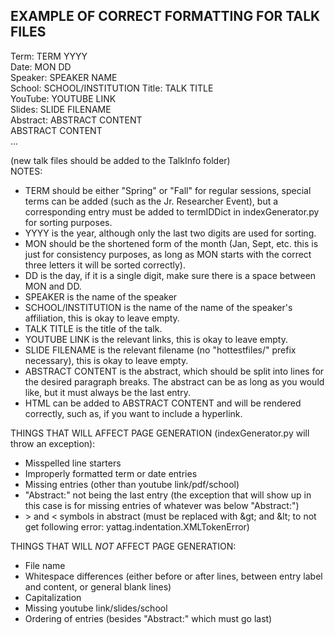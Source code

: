<h2>EXAMPLE OF CORRECT FORMATTING FOR TALK FILES</h2>

Term: TERM YYYY<br>
Date: MON DD<br>
Speaker: SPEAKER NAME<br>
School: SCHOOL/INSTITUTION
Title: TALK TITLE<br>
YouTube: YOUTUBE LINK<br>
Slides: SLIDE FILENAME<br>
Abstract: ABSTRACT CONTENT<br>
ABSTRACT CONTENT<br>
...<br>


(new talk files should be added to the TalkInfo folder)<br>
NOTES:
<ul>
  <li>TERM should be either "Spring" or "Fall" for regular sessions, special terms can be added (such as the Jr. Researcher Event), but a corresponding entry must be added to termIDDict in indexGenerator.py for sorting purposes.</li>
  <li>YYYY is the year, although only the last two digits are used for sorting.</li>
  <li>MON should be the shortened form of the month (Jan, Sept, etc. this is just for consistency purposes, as long as MON starts with the correct three letters it will be sorted correctly).</li>
  <li>DD is the day, if it is a single digit, make sure there is a space between MON and DD.</li>
  <li>SPEAKER is the name of the speaker</li>
  <li>SCHOOL/INSTITUTION is the name of the name of the speaker's affiliation, this is okay to leave empty.</li>
  <li>TALK TITLE is the title of the talk.</li>
  <li>YOUTUBE LINK is the relevant links, this is okay to leave empty.</li>
  <li>SLIDE FILENAME is the relevant filename (no "hottestfiles/" prefix necessary), this is okay to leave empty.</li>
  <li>ABSTRACT CONTENT is the abstract, which should be split into lines for the desired paragraph breaks. The abstract can be as long as you would like, but it must always be the last entry.</li>
  <li>HTML can be added to ABSTRACT CONTENT and will be rendered correctly, such as, if you want to include a hyperlink.</li>
</ul>

THINGS THAT WILL AFFECT PAGE GENERATION (indexGenerator.py will throw an exception):
<ul>
  <li>Misspelled line starters</li>
  <li>Improperly formatted term or date entries</li>
  <li>Missing entries (other than youtube link/pdf/school)</li>
  <li>"Abstract:" not being the last entry (the exception that will show up in this case is for missing entries of whatever was below "Abstract:")</li>
  <li>&gt; and &lt; symbols in abstract (must be replaced with &amp;gt; and &amp;lt; to not get following error: yattag.indentation.XMLTokenError) </li>
</ul>

THINGS THAT WILL _NOT_ AFFECT PAGE GENERATION:
<ul>
  <li>File name</li>
  <li>Whitespace differences (either before or after lines, between entry label and content, or general blank lines)</li>
  <li>Capitalization</li>
  <li>Missing youtube link/slides/school</li>
  <li>Ordering of entries (besides "Abstract:" which must go last)</li>
</ul>
